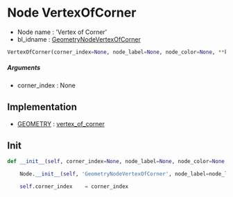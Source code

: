 # Node VertexOfCorner

- Node name : 'Vertex of Corner'
- bl_idname : [GeometryNodeVertexOfCorner](https://docs.blender.org/api/current/bpy.types.GeometryNodeVertexOfCorner.html)


``` python
VertexOfCorner(corner_index=None, node_label=None, node_color=None, **kwargs)
```
##### Arguments

- corner_index : None

## Implementation

- [GEOMETRY](/docs/GeoNodes/socket_GEOMETRY.md) : [vertex_of_corner](/docs/GeoNodes/socket_GEOMETRY.md#vertex_of_corner)

## Init

``` python
def __init__(self, corner_index=None, node_label=None, node_color=None, **kwargs):

    Node.__init__(self, 'GeometryNodeVertexOfCorner', node_label=node_label, node_color=node_color, **kwargs)

    self.corner_index    = corner_index
```
